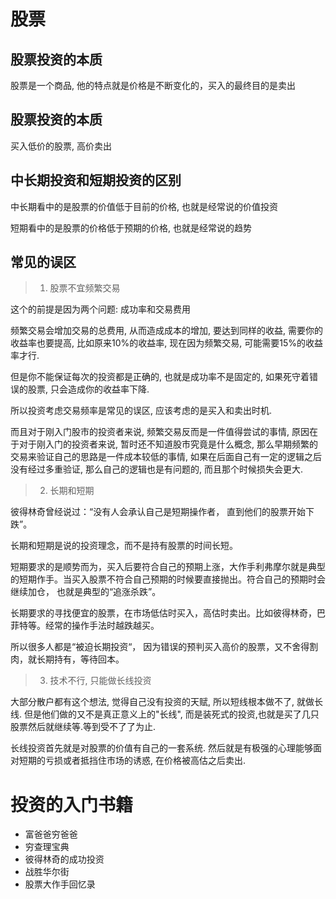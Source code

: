 # 股票

## 股票投资的本质

股票是一个商品, 他的特点就是价格是不断变化的，买入的最终目的是卖出

## 股票投资的本质

买入低价的股票, 高价卖出

## 中长期投资和短期投资的区别

中长期看中的是股票的价值低于目前的价格, 也就是经常说的价值投资

短期看中的是股票的价格低于预期的价格, 也就是经常说的趋势

## 常见的误区

> 1. 股票不宜频繁交易

这个的前提是因为两个问题: 成功率和交易费用

频繁交易会增加交易的总费用, 从而造成成本的增加, 要达到同样的收益, 需要你的收益率也要提高, 比如原来10%的收益率, 现在因为频繁交易, 可能需要15%的收益率才行.

但是你不能保证每次的投资都是正确的, 也就是成功率不是固定的, 如果死守着错误的股票, 只会造成你的收益率下降.

所以投资考虑交易频率是常见的误区, 应该考虑的是买入和卖出时机.

而且对于刚入门股市的投资者来说, 频繁交易反而是一件值得尝试的事情, 原因在于对于刚入门的投资者来说, 暂时还不知道股市究竟是什么概念, 那么早期频繁的交易来验证自己的思路是一件成本较低的事情, 如果在后面自己有一定的逻辑之后没有经过多重验证, 那么自己的逻辑也是有问题的, 而且那个时候损失会更大.

> 2. 长期和短期

彼得林奇曾经说过：“没有人会承认自己是短期操作者， 直到他们的股票开始下跌”。

长期和短期是说的投资理念，而不是持有股票的时间长短。

短期要求的是顺势而为，买入后要符合自己的预期上涨，大作手利弗摩尔就是典型的短期作手。当买入股票不符合自己预期的时候要直接抛出。符合自己的预期时会继续加仓， 也就是典型的“追涨杀跌”。

长期要求的寻找便宜的股票，在市场低估时买入，高估时卖出。比如彼得林奇，巴菲特等。经常的操作手法时越跌越买。

所以很多人都是“被迫长期投资“， 因为错误的预判买入高价的股票，又不舍得割肉，就长期持有，等待回本。

> 3. 技术不行, 只能做长线投资

大部分散户都有这个想法, 觉得自己没有投资的天赋, 所以短线根本做不了, 就做长线. 但是他们做的又不是真正意义上的"长线", 而是装死式的投资,也就是买了几只股票然后就继续等.等到受不了了为止.

长线投资首先就是对股票的价值有自己的一套系统. 然后就是有极强的心理能够面对短期的亏损或者抵挡住市场的诱惑, 在价格被高估之后卖出.

# 投资的入门书籍

* 富爸爸穷爸爸
* 穷查理宝典
* 彼得林奇的成功投资
* 战胜华尔街
* 股票大作手回忆录
